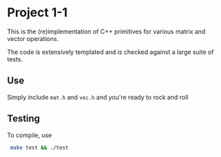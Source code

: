 # Project 1-1

This is the (re)implementation of C++ primitives for various matrix and 
vector operations.

The code is extensively templated and is checked against a large suite
of tests.

## Use

Simply include ```mat.h``` and ```vec.h``` and you're ready to rock and roll

## Testing

To compile, use 

```bash
 make test && ./test 
```
